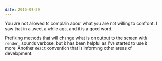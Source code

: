 ```yaml
---
date: 2015-09-29
---
```


You are not allowed to complain about what you are not willing to confront. I saw that in a tweet a while ago, and it is a good word.

Prefixing methods that will change what is on output to the screen with `render_` sounds verbose, but it has been helpful as I've started to use it more. Another `React` convention that is informing other areas of development.
